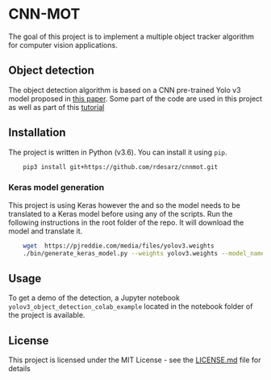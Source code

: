 # CNN-MOT
The goal of this project is to implement a multiple object tracker algorithm for computer vision applications. 

## Object detection
The object detection algorithm is based on a CNN pre-trained Yolo v3 model proposed in [this paper](https://pjreddie.com/media/files/papers/YOLOv3.pdf). Some part of the code are used in this project as well as
part of this [tutorial](https://machinelearningmastery.com/how-to-perform-object-detection-with-yolov3-in-keras/)

## Installation
The project is written in Python (v3.6). You can install it using `pip`.

```bash
    pip3 install git+https://github.com/rdesarz/cnnmot.git
```

### Keras model generation 
This project is using Keras however the and so the model needs to be translated to a Keras model before using any of the scripts. Run the following instructions in the root folder of the repo. 
It will download the model and translate it.
```bash
    wget  https://pjreddie.com/media/files/yolov3.weights
    ./bin/generate_keras_model.py --weights yolov3.weights --model_name yolov3.h5
```

## Usage
To get a demo of the detection, a Jupyter notebook `yolov3_object_detection_colab_example` located in the notebook folder of the project is available. 

## License

This project is licensed under the MIT License - see the [LICENSE.md](LICENSE.md) file for details
